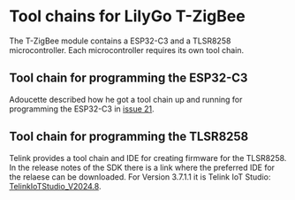 # Tool chains for LilyGo T-ZigBee

The T-ZigBee module contains a ESP32-C3 and a TLSR8258 microcontroller. Each microcontroller requires its own tool chain. 

## Tool chain for programming the ESP32-C3

Adoucette described how he got a tool chain up and running for programming the ESP32-C3 in [issue 21](https://github.com/Xinyuan-LilyGO/T-ZigBee/issues/21#issuecomment-1566196339).






## Tool chain for programming the TLSR8258

Telink provides a tool chain and IDE for creating firmware for the TLSR8258. In the release notes of the SDK there is a link where the preferred IDE for the relaese can be downloaded. For Version 3.7.1.1 it is Telink IoT Studio: [TelinkIoTStudio_V2024.8](https://wiki.telink-semi.cn/tools_and_sdk/Tools/IoTStudio/TelinkIoTStudio_V2024.8.zip).